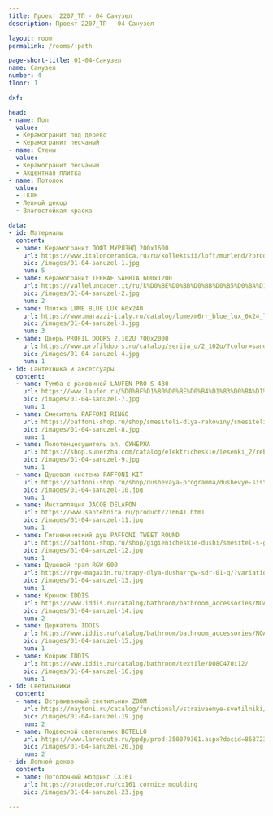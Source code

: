 ```yaml
---
title: Проект 2207_ТП - 04 Санузел
description: Проект 2207_ТП - 04 Санузел

layout: room
permalink: /rooms/:path

page-short-title: 01-04-Санузел
name: Санузел
number: 4
floor: 1

dxf: 

head:
- name: Пол
  value:
  - Керамогранит под дерево
  - Керамогранит песчаный
- name: Стены
  value:
  - Керамогранит песчаный
  - Акцентная плитка
- name: Потолок
  value:
  - ГКЛВ
  - Лепной декор
  - Влагостойкая краска

data:
- id: Материалы
  content:
  - name: Керамогранит ЛОФТ МУРЛЭНД 200x1600
    url: https://www.italonceramica.ru/ru/kollektsii/loft/murlend/?producttype=gres
    pic: /images/01-04-sanuzel-1.jpg
    num: 5
  - name: Керамогранит TERRAE SABBIA 600х1200
    url: https://vallelungacer.it/ru/k%D0%BE%D0%BB%D0%BB%D0%B5%D0%BA%D1%86%D0%B8%D0%B8/terrae/
    pic: /images/01-04-sanuzel-2.jpg
    num: 2
  - name: Плитка LUME BLUE LUX 60x240
    url: https://www.marazzi-italy.ru/catalog/lume/m6rr_blue_lux_6x24_lume_marazzi/
    pic: /images/01-04-sanuzel-3.jpg
    num: 3
  - name: Дверь PROFIL DOORS 2.102U 700x2000
    url: https://www.profildoors.ru/catalog/serija_u/2_102u/?color=sand&glass=
    pic: /images/01-04-sanuzel-4.jpg
    num: 1
- id: Сантехника и аксессуары
  content:
  - name: Тумба с раковиной LAUFEN PRO S 480
    url: https://www.laufen.ru/%D0%BF%D1%80%D0%BE%D0%B4%D1%83%D0%BA%D1%82%D1%8B/%D1%88%D0%BA%D0%B0%D1%84%D1%87%D0%B8%D0%BA-%D1%80%D0%B0%D0%BA%D0%BE%D0%B2%D0%B8%D0%BD%D1%83-%D0%BF%D0%B5%D1%82%D0%BB%D0%B8-%D1%81%D0%BB%D0%B5%D0%B2%D0%B0-%D0%BF%D0%BE%D0%BB%D0%BA%D0%B8-%D1%81%D0%BF%D1%80%D0%B0%D0%B2%D0%B0-%D0%B0%D1%81%D1%81%D0%B8%D0%BC%D0%B5%D1%82%D1%80%D0%B8%D1%87%D0%BD%D0%BE%D0%B8-%D0%BB%D0%B5%D0%B2%D0%BE%D0%B8-%D1%80%D0%B0%D0%BA%D0%BE%D0%B2%D0%B8%D0%BD%D1%8B-815955-H483001095...1?sku=H4830010959991
    pic: /images/01-04-sanuzel-7.jpg
    num: 1
  - name: Смеситель PAFFONI RINGO 
    url: https://paffoni-shop.ru/shop/smesiteli-dlya-rakoviny/smesiteli-dlya-rakoviny1/smesitel-dlya-rakoviny-paffoni-ringo-rin071bo
    pic: /images/01-04-sanuzel-8.jpg
    num: 1
  - name: Полотенцесушитель эл. СУНЕРЖА
    url: https://shop.sunerzha.com/catalog/elektricheskie/lesenki_2/reb_bogema_3_0_pryamaya_600kh500_mem_pravyy/?oid=30780
    pic: /images/01-04-sanuzel-9.jpg
    num: 1
  - name: Душевая система PAFFONI KIT 
    url: https://paffoni-shop.ru/shop/dushevaya-programma/dushevye-sistemy/dushevoj-komplekt-paffoni-3-v-1-41bo
    pic: /images/01-04-sanuzel-10.jpg
    num: 1
  - name: Инсталляция JACOB DELAFON
    url: https://www.santehnica.ru/product/216641.htmI
    pic: /images/01-04-sanuzel-11.jpg
    num: 1
  - name: Гигиенический душ PAFFONI TWEET ROUND
    url: https://paffoni-shop.ru/shop/gigienicheskie-dushi/smesitel-s-gigienicheskim-dushem-paffoni-tweet-round-zdup110bo
    pic: /images/01-04-sanuzel-12.jpg
    num: 1
  - name: Душевой трап RGW 600
    url: https://rgw-magazin.ru/trapy-dlya-dusha/rgw-sdr-01-q/?variation_id=1559
    pic: /images/01-04-sanuzel-13.jpg
    num: 1
  - name: Крючок IDDIS
    url: https://www.iddis.ru/catalog/bathroom/bathroom_accessories/NOAWT10i41/
    pic: /images/01-04-sanuzel-14.jpg
    num: 2
  - name: Держатель IDDIS
    url: https://www.iddis.ru/catalog/bathroom/bathroom_accessories/NOAWT00i43/
    pic: /images/01-04-sanuzel-15.jpg
    num: 1
  - name: Коврик IDDIS
    url: https://www.iddis.ru/catalog/bathroom/textile/D08C470i12/
    pic: /images/01-04-sanuzel-16.jpg
    num: 1
- id: Светильники
  content:
  - name: Встраиваемый светильник ZOOM
    url: https://maytoni.ru/catalog/functional/vstraivaemye-svetilniki/dl033-2-02w/
    pic: /images/01-04-sanuzel-19.jpg
    num: 2
  - name: Подвесной светильник BOTELLO
    url: https://www.laredoute.ru/ppdp/prod-350079361.aspx?docid=868723#shoppingtool=treestructureguidednavigation&srt=noSorting&shoppingtool=treestructureguidednavigation&pgnt=2
    pic: /images/01-04-sanuzel-20.jpg
    num: 2
- id: Лепной декор
  content:
  - name: Потолочный молдинг CX161
    url: https://oracdecor.ru/cx161_cornice_moulding
    pic: /images/01-04-sanuzel-23.jpg

---
```

